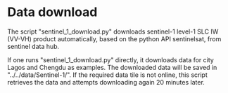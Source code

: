 # Data download
The script "sentinel_1_download.py" downloads sentinel-1 level-1 SLC IW (VV-VH) product automatically, based on the python API sentinelsat, from sentinel data hub. 

If one runs "sentinel_1_download.py" directly, it downloads data for city Lagos and Chengdu as examples. The downloaded data will be saved in "../../data/Sentinel-1/". If the required data tile is not online, this script retrieves the data and attempts downloading again 20 minutes later.
